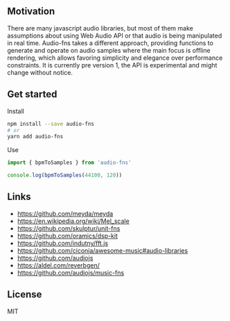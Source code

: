 ## Motivation

There are many javascript audio libraries, but most of them make assumptions about using Web Audio API or that audio is being manipulated in real time. Audio-fns takes a different approach, providing functions to generate and operate on audio samples where the main focus is offline rendering, which allows favoring simplicity and elegance over performance constraints. It is currently pre version 1, the API is experimental and might change without notice.

## Get started

Install

```bash
npm install --save audio-fns
# or
yarn add audio-fns
```

Use

```typescript
import { bpmToSamples } from 'audio-fns'

console.log(bpmToSamples(44100, 120))
```

## Links

- https://github.com/meyda/meyda
- https://en.wikipedia.org/wiki/Mel_scale
- https://github.com/skulptur/unit-fns
- https://github.com/oramics/dsp-kit
- https://github.com/indutny/fft.js
- https://github.com/ciconia/awesome-music#audio-libraries
- https://github.com/audiojs
- https://aldel.com/reverbgen/
- https://github.com/audiojs/music-fns

## License

MIT
